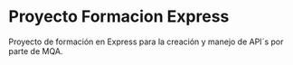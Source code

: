 # Proyecto Formacion Express
Proyecto de formación en Express para la creación y manejo de API´s por parte de MQA. 
